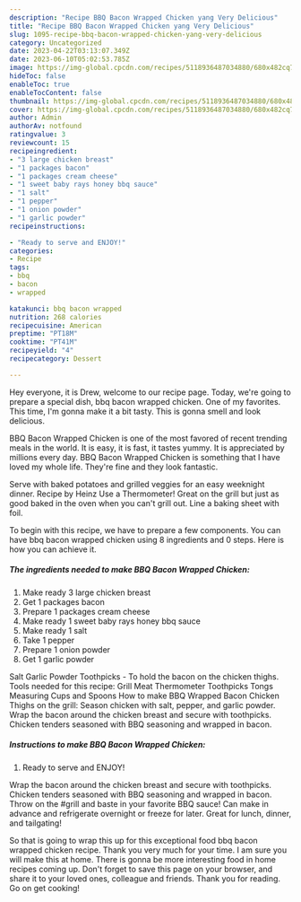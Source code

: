```yaml
---
description: "Recipe BBQ Bacon Wrapped Chicken yang Very Delicious"
title: "Recipe BBQ Bacon Wrapped Chicken yang Very Delicious"
slug: 1095-recipe-bbq-bacon-wrapped-chicken-yang-very-delicious
category: Uncategorized
date: 2023-04-22T03:13:07.349Z
date: 2023-06-10T05:02:53.785Z
image: https://img-global.cpcdn.com/recipes/5118936487034880/680x482cq70/bbq-bacon-wrapped-chicken-recipe-main-photo.jpg
hideToc: false
enableToc: true
enableTocContent: false
thumbnail: https://img-global.cpcdn.com/recipes/5118936487034880/680x482cq70/bbq-bacon-wrapped-chicken-recipe-main-photo.jpg
cover: https://img-global.cpcdn.com/recipes/5118936487034880/680x482cq70/bbq-bacon-wrapped-chicken-recipe-main-photo.jpg
author: Admin
authorAv: notfound
ratingvalue: 3
reviewcount: 15
recipeingredient:
- "3 large chicken breast"
- "1 packages bacon"
- "1 packages cream cheese"
- "1 sweet baby rays honey bbq sauce"
- "1 salt"
- "1 pepper"
- "1 onion powder"
- "1 garlic powder"
recipeinstructions:

- "Ready to serve and ENJOY!"
categories:
- Recipe
tags:
- bbq
- bacon
- wrapped

katakunci: bbq bacon wrapped 
nutrition: 268 calories
recipecuisine: American
preptime: "PT18M"
cooktime: "PT41M"
recipeyield: "4"
recipecategory: Dessert

---
```



Hey everyone, it is Drew, welcome to our recipe page. Today, we're going to prepare a special dish, bbq bacon wrapped chicken. One of my favorites. This time, I'm gonna make it a bit tasty. This is gonna smell and look delicious.

BBQ Bacon Wrapped Chicken is one of the most favored of recent trending meals in the world. It is easy, it is fast, it tastes yummy. It is appreciated by millions every day. BBQ Bacon Wrapped Chicken is something that I have loved my whole life. They're fine and they look fantastic.

Serve with baked potatoes and grilled veggies for an easy weeknight dinner. Recipe by Heinz Use a Thermometer! Great on the grill but just as good baked in the oven when you can&#39;t grill out. Line a baking sheet with foil.


To begin with this recipe, we have to prepare a few components. You can have bbq bacon wrapped chicken using 8 ingredients and 0 steps. Here is how you can achieve it.

<!--inarticleads1-->

##### The ingredients needed to make BBQ Bacon Wrapped Chicken:

1. Make ready 3 large chicken breast
1. Get 1 packages bacon
1. Prepare 1 packages cream cheese
1. Make ready 1 sweet baby rays honey bbq sauce
1. Make ready 1 salt
1. Take 1 pepper
1. Prepare 1 onion powder
1. Get 1 garlic powder


Salt Garlic Powder Toothpicks - To hold the bacon on the chicken thighs. Tools needed for this recipe: Grill Meat Thermometer Toothpicks Tongs Measuring Cups and Spoons How to make BBQ Wrapped Bacon Chicken Thighs on the grill: Season chicken with salt, pepper, and garlic powder. Wrap the bacon around the chicken breast and secure with toothpicks. Chicken tenders seasoned with BBQ seasoning and wrapped in bacon. 

<!--inarticleads2-->

##### Instructions to make BBQ Bacon Wrapped Chicken:


1. Ready to serve and ENJOY!

Wrap the bacon around the chicken breast and secure with toothpicks. Chicken tenders seasoned with BBQ seasoning and wrapped in bacon. Throw on the #grill and baste in your favorite BBQ sauce! Can make in advance and refrigerate overnight or freeze for later. Great for lunch, dinner, and tailgating! 

So that is going to wrap this up for this exceptional food bbq bacon wrapped chicken recipe. Thank you very much for your time. I am sure you will make this at home. There is gonna be more interesting food in home recipes coming up. Don't forget to save this page on your browser, and share it to your loved ones, colleague and friends. Thank you for reading. Go on get cooking!

